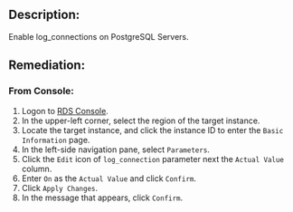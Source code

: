 ## Description:

Enable log_connections on PostgreSQL Servers.

## Remediation:

### From Console:

1. Logon to [RDS Console](https://rdsnext.console.aliyun.com/).
2. In the upper-left corner, select the region of the target instance.
3. Locate the target instance, and click the instance ID to enter the `Basic Information` page.
4. In the left-side navigation pane, select `Parameters`.
5. Click the `Edit` icon of `log_connection` parameter next the `Actual Value` column.
6. Enter `On` as the `Actual Value` and click `Confirm`.
7. Click `Apply Changes`.
8. In the message that appears, click `Confirm`.